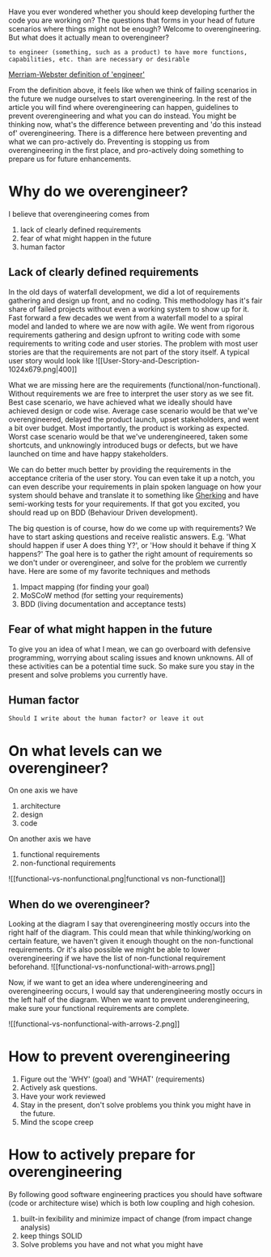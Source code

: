 Have you ever wondered whether you should keep developing further the code you are working on?
The questions that forms in your head of future scenarios where things might not be enough?
Welcome to overengineering. But what does it actually mean to overengineer?
```ad-note
to engineer (something, such as a product) to have more functions, capabilities, etc. than are necessary or desirable
```
[Merriam-Webster definition of 'engineer']([https://www.merriam-webster.com/dictionary/overengineer')

From the definition above, it feels like when we think of failing scenarios in the future we nudge ourselves to start overengineering. 
In the rest of the article you will find where overengineering can happen, guidelines to prevent overengineering and what you can do instead.
You might be thinking now, what's the difference between preventing and 'do this instead of' overengineering. 
There is a difference here between preventing and what we can pro-actively do.
Preventing is stopping us from overengineering in the first place, and pro-actively doing something to prepare us for future enhancements.

# Why do we overengineer?
I believe that overengineering comes from
1. lack of clearly defined requirements
2. fear of what might happen in the future
3. human factor

## Lack of clearly defined requirements
In the old days of waterfall development, we did a lot of requirements gathering and design up front, and no coding. 
This methodology has it's fair share of failed projects without even a working system to show up for it.
Fast forward a few decades we went from a waterfall model to a spiral model and landed to where we are now with agile.
We went from rigorous requirements gathering and design upfront to writing code with some requirements to writing code and user stories.
The problem with most user stories are that the requirements are not part of the story itself. A typical user story would look like
![[User-Story-and-Description-1024x679.png|400]]

What we are missing here are the requirements (functional/non-functional). 
Without requirements we are free to interpret the user story as we see fit.
Best case scenario, we have achieved what we ideally should have achieved design or code wise.
Average case scenario would be that we've overengineered, delayed the product launch, upset stakeholders, and went a bit over budget.
Most importantly, the product is working as expected.
Worst case scenario would be that we've underengineered, taken some shortcuts, and unknowingly introduced bugs or defects, but we have launched on time and have happy stakeholders.

We can do better much better by providing the requirements in the acceptance criteria of the user story.
You can even take it up a notch, you can even describe your requirements in plain spoken language on how your system should behave and translate it to something like [Gherking](https://cucumber.io/) and have semi-working tests for your requirements.
If that got you excited, you should read up on BDD (Behaviour Driven development).

The big question is of course, how do we come up with requirements?
We have to start asking questions and receive realistic answers.
E.g. 'What should happen if user A does thing Y?', or 'How should it behave if thing X happens?'
The goal here is to gather the right amount of requirements so we don't under or overengineer, and solve for the problem we currently have.
Here are some of my favorite techniques and methods
1. Impact mapping (for finding your goal)
2. MoSCoW method (for setting your requirements)
3. BDD (living documentation and acceptance tests)

## Fear of what might happen in the future
To give you an idea of what I mean, we can go overboard with defensive programming, worrying about scaling issues and known unknowns.
All of these activities can be a potential time suck. So make sure you stay in the present and solve problems you currently have.

## Human factor
```ad-todo
Should I write about the human factor? or leave it out
```

# On what levels can we overengineer?
On one axis we have
1. architecture
2. design
3. code

On another axis we have
1. functional requirements
2. non-functional requirements

![[functional-vs-nonfunctional.png|functional vs non-functional]]

## When do we overengineer?

Looking at the diagram I say that overengineering mostly occurs into the right half of the diagram.
This could mean that while thinking/working on certain feature, we haven't given it enough thought on the non-functional requirements.
Or it's also possible we might be able to lower overengineering if we have the list of non-functional requirement beforehand. 
![[functional-vs-nonfunctional-with-arrows.png]]

Now, if we want to get an idea where underengineering and overengineering occurs, I would say that underengineering mostly occurs in the left half of the diagram.
When we want to prevent underengineering, make sure your functional requirements are complete.

![[functional-vs-nonfunctional-with-arrows-2.png]]

# How to prevent overengineering
1. Figure out the 'WHY' (goal) and 'WHAT' (requirements)
2. Actively ask questions. 
3. Have your work reviewed
4. Stay in the present, don't solve problems you think you might have in the future.
5. Mind the scope creep

# How to actively prepare for overengineering
By following good software engineering practices you should have software (code or architecture wise) which is both low coupling and high cohesion. 
1. built-in fexibility and minimize impact of change (from impact change analysis)
2. keep things SOLID
3. Solve problems you have and not what you might have